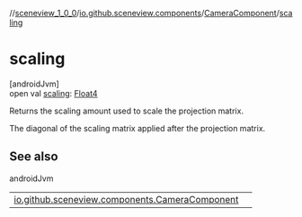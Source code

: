 //[sceneview_1_0_0](../../../index.md)/[io.github.sceneview.components](../index.md)/[CameraComponent](index.md)/[scaling](scaling.md)

# scaling

[androidJvm]\
open val [scaling](scaling.md): [Float4](../../../../sceneview/sceneview/dev.romainguy.kotlin.math/-float4/index.md)

Returns the scaling amount used to scale the projection matrix.

The diagonal of the scaling matrix applied after the projection matrix.

## See also

androidJvm

| | |
|---|---|
| [io.github.sceneview.components.CameraComponent](set-scaling.md) |  |
